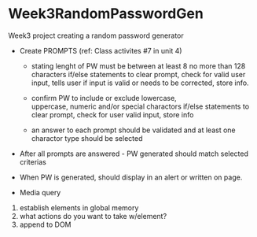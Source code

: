 # Week3RandomPasswordGen

Week3 project creating a random password generator

- Create PROMPTS
  (ref: Class activites #7 in unit 4)

  - stating lenght of PW must be between
    at least
    8 no more than 128 characters
    if/else statements to clear prompt, check for valid user input, tells user if input is valid or needs to be corrected, store info.

  - confirm PW to include or exclude
    lowercase,  
     uppercase, numeric and/or special charactors
    if/else statements to clear prompt, check for user valid input, store info

  - an answer to each prompt should be validated and at least one charactor type should be selected

- After all prompts are answered - PW generated should match selected criterias

- When PW is generated, should display in an alert or written on page.

- Media query

1. establish elements in global memory
2. what actions do you want to take w/element?
3. append to DOM
